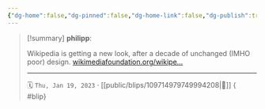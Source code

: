 ```yaml
---
{"dg-home":false,"dg-pinned":false,"dg-home-link":false,"dg-publish":true,"type":"blip","disabled rules":["yaml-title","yaml-title-alias","file-name-heading"],"title":"philipp on mastodon @ 2023-01-19","created-date":"2023-01-19T08:42:13","id":109714979749994200,"updated-date":"2025-05-02T08:50:43","dg-path":"blips/109714979749994208.md","permalink":"/blips/109714979749994208/","dgPassFrontmatter":true,"created":"2023-01-19T08:42:13","updated":"2025-05-02T08:50:43"}
---
```


> [!summary] **philipp**:
>
> Wikipedia is getting a new look, after a decade of unchanged (IMHO poor) design. [wikimediafoundation.org/wikipe…](https://wikimediafoundation.org/wikipedia-desktop/)
> - - -
>
> 🗓️ `Thu, Jan 19, 2023` · [[public/blips/109714979749994208\|🔗]]
{ #blip}

